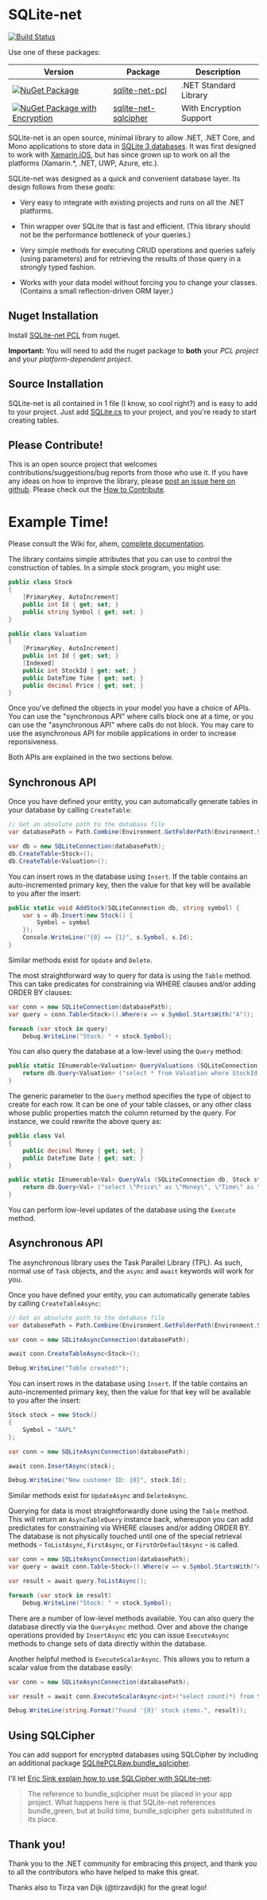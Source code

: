
# SQLite-net

[![Build Status](https://app.bitrise.io/app/bf752c26c31aec6c/status.svg?token=puU-yHhMNdAwJUusm9swlA&branch=master)](https://app.bitrise.io/app/bf752c26c31aec6c)

Use one of these packages:

| Version | Package | Description |
| ------- | ------- | ----------- |
| [![NuGet Package](https://img.shields.io/nuget/v/sqlite-net-pcl.svg)](https://www.nuget.org/packages/sqlite-net-pcl) | [sqlite-net-pcl](https://www.nuget.org/packages/sqlite-net-pcl) | .NET Standard Library |
| [![NuGet Package with Encryption](https://img.shields.io/nuget/v/sqlite-net-sqlcipher.svg)](https://www.nuget.org/packages/sqlite-net-sqlcipher) | [sqlite-net-sqlcipher](https://www.nuget.org/packages/sqlite-net-sqlcipher) | With Encryption Support |

SQLite-net is an open source, minimal library to allow .NET, .NET Core, and Mono applications to store data in
[SQLite 3 databases](http://www.sqlite.org). It was first designed to work with [Xamarin.iOS](http://xamarin.com),
but has since grown up to work on all the platforms (Xamarin.*, .NET, UWP, Azure, etc.).

SQLite-net was designed as a quick and convenient database layer. Its design follows from these *goals*:

* Very easy to integrate with existing projects and runs on all the .NET platforms.
  
* Thin wrapper over SQLite that is fast and efficient. (This library should not be the performance bottleneck of your queries.)
  
* Very simple methods for executing CRUD operations and queries safely (using parameters) and for retrieving the results of those query in a strongly typed fashion.
  
* Works with your data model without forcing you to change your classes. (Contains a small reflection-driven ORM layer.)
  
## Nuget Installation

Install [SQLite-net PCL](https://www.nuget.org/packages/sqlite-net-pcl) from nuget.

**Important:** You will need to add the nuget package to **both** your *PCL project* and your *platform-dependent project*.

## Source Installation

SQLite-net is all contained in 1 file (I know, so cool right?) and is easy to add to your project. Just add [SQLite.cs](https://github.com/praeclarum/sqlite-net/blob/master/src/SQLite.cs) to your project, and you're ready to start creating tables. 

## Please Contribute!

This is an open source project that welcomes contributions/suggestions/bug reports from those who use it. If you have any ideas on how to improve the library, please [post an issue here on github](https://github.com/praeclarum/sqlite-net/issues). Please check out the [How to Contribute](https://github.com/praeclarum/sqlite-net/wiki/How-to-Contribute).


# Example Time!

Please consult the Wiki for, ahem, [complete documentation](https://github.com/praeclarum/sqlite-net/wiki).

The library contains simple attributes that you can use to control the construction of tables. In a simple stock program, you might use:

```csharp
public class Stock
{
	[PrimaryKey, AutoIncrement]
	public int Id { get; set; }
	public string Symbol { get; set; }
}

public class Valuation
{
	[PrimaryKey, AutoIncrement]
	public int Id { get; set; }
	[Indexed]
	public int StockId { get; set; }
	public DateTime Time { get; set; }
	public decimal Price { get; set; }
}
```

Once you've defined the objects in your model you have a choice of APIs. You can use the "synchronous API" where calls
block one at a time, or you can use the "asynchronous API" where calls do not block. You may care to use the asynchronous
API for mobile applications in order to increase reponsiveness.

Both APIs are explained in the two sections below.

## Synchronous API

Once you have defined your entity, you can automatically generate tables in your database by calling `CreateTable`:

```csharp
// Get an absolute path to the database file
var databasePath = Path.Combine(Environment.GetFolderPath(Environment.SpecialFolder.MyDocuments), "MyData.db");

var db = new SQLiteConnection(databasePath);
db.CreateTable<Stock>();
db.CreateTable<Valuation>();
```

You can insert rows in the database using `Insert`. If the table contains an auto-incremented primary key, then the value for that key will be available to you after the insert:

```csharp
public static void AddStock(SQLiteConnection db, string symbol) {
	var s = db.Insert(new Stock() {
		Symbol = symbol
	});
	Console.WriteLine("{0} == {1}", s.Symbol, s.Id);
}
```

Similar methods exist for `Update` and `Delete`.

The most straightforward way to query for data is using the `Table` method. This can take predicates for constraining via WHERE clauses and/or adding ORDER BY clauses:

```csharp
var conn = new SQLiteConnection(databasePath);
var query = conn.Table<Stock>().Where(v => v.Symbol.StartsWith("A"));

foreach (var stock in query)
	Debug.WriteLine("Stock: " + stock.Symbol);
```

You can also query the database at a low-level using the `Query` method:

```csharp
public static IEnumerable<Valuation> QueryValuations (SQLiteConnection db, Stock stock) {
	return db.Query<Valuation> ("select * from Valuation where StockId = ?", stock.Id);
}
```

The generic parameter to the `Query` method specifies the type of object to create for each row. It can be one of your table classes, or any other class whose public properties match the column returned by the query. For instance, we could rewrite the above query as:

```csharp
public class Val
{
	public decimal Money { get; set; }
	public DateTime Date { get; set; }
}

public static IEnumerable<Val> QueryVals (SQLiteConnection db, Stock stock) {
	return db.Query<Val> ("select \"Price\" as \"Money\", \"Time\" as \"Date\" from Valuation where StockId = ?", stock.Id);
}
```

You can perform low-level updates of the database using the `Execute` method.

## Asynchronous API

The asynchronous library uses the Task Parallel Library (TPL). As such, normal use of `Task` objects, and the `async` and `await` keywords 
will work for you.

Once you have defined your entity, you can automatically generate tables by calling `CreateTableAsync`:

```csharp
// Get an absolute path to the database file
var databasePath = Path.Combine(Environment.GetFolderPath(Environment.SpecialFolder.MyDocuments), "MyData.db");

var conn = new SQLiteAsyncConnection(databasePath);

await conn.CreateTableAsync<Stock>();

Debug.WriteLine("Table created!");
```

You can insert rows in the database using `Insert`. If the table contains an auto-incremented primary key, then the value for that key will be available to you after the insert:

```csharp
Stock stock = new Stock()
{
	Symbol = "AAPL"
};

var conn = new SQLiteAsyncConnection(databasePath);

await conn.InsertAsync(stock);

Debug.WriteLine("New customer ID: {0}", stock.Id);
```

Similar methods exist for `UpdateAsync` and `DeleteAsync`.

Querying for data is most straightforwardly done using the `Table` method. This will return an `AsyncTableQuery` instance back, whereupon
you can add predictates for constraining via WHERE clauses and/or adding ORDER BY. The database is not physically touched until one of the special 
retrieval methods - `ToListAsync`, `FirstAsync`, or `FirstOrDefaultAsync` - is called.

```csharp
var conn = new SQLiteAsyncConnection(databasePath);
var query = await conn.Table<Stock>().Where(v => v.Symbol.StartsWith("A"));

var result = await query.ToListAsync();

foreach (var stock in result)
	Debug.WriteLine("Stock: " + stock.Symbol);
```

There are a number of low-level methods available. You can also query the database directly via the `QueryAsync` method. Over and above the change 
operations provided by `InsertAsync` etc you can issue `ExecuteAsync` methods to change sets of data directly within the database.

Another helpful method is `ExecuteScalarAsync`. This allows you to return a scalar value from the database easily:

```csharp
var conn = new SQLiteAsyncConnection(databasePath);

var result = await conn.ExecuteScalarAsync<int>("select count(*) from Stock");

Debug.WriteLine(string.Format("Found '{0}' stock items.", result));
```

## Using SQLCipher

You can add support for encrypted databases using SQLCipher by including an additional package [SQLitePCLRaw.bundle_sqlcipher](https://www.nuget.org/packages/SQLitePCLRaw.bundle_sqlcipher/).

I'll let [Eric Sink explain how to use SQLCipher with SQLite-net](https://github.com/ericsink/SQLitePCL.raw/wiki/How-to-use-SQLCipher-with-SQLite-net):

> The reference to bundle_sqlcipher must be placed in your app project.
> What happens here is that SQLite-net references bundle_green, but at build time, bundle_sqlcipher gets substituted in its place.

## Thank you!

Thank you to the .NET community for embracing this project, and thank you to all the contributors who have helped to make this great.

Thanks also to Tirza van Dijk (@tirzavdijk) for the great logo!

